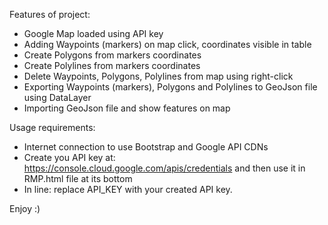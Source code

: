 Features of project:
- Google Map loaded using API key
- Adding Waypoints (markers) on map click, coordinates visible in table
- Create Polygons from markers coordinates
- Create Polylines from markers coordinates
- Delete Waypoints, Polygons, Polylines from map using right-click
- Exporting Waypoints (markers), Polygons and Polylines to GeoJson file using DataLayer
- Importing GeoJson file and show features on map

Usage requirements:
- Internet connection to use Bootstrap and Google API CDNs
- Create you API key at: https://console.cloud.google.com/apis/credentials and then use it in RMP.html file at its bottom
- In line: <script async defer src="https://<span></span>maps.googleapis.com/maps/api/js?key=API_KEY"></script> replace API_KEY with your created API key.

Enjoy :)
